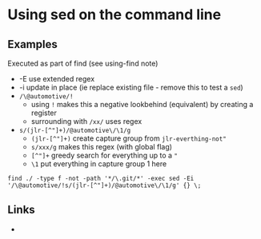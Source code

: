# Using sed on the command line

## Examples

Executed as part of find (see using-find note)

* -E use extended regex
* -i update in place (ie replace existing file - remove this to test a `sed`)
* `/\@automotive/!`
  * using `!` makes this a negative lookbehind (equivalent) by creating a register
  * surrounding with `/xx/` uses regex
* `s/(jlr-[^"]+)/@automotive\/\1/g`
  * `(jlr-[^"]+)` create capture group from `jlr-everthing-not"`
  * `s/xxx/g` makes this regex (with global flag)
  * `[^"]+` greedy search for everything up to a `"`
  * `\1` put everything in capture group 1 here

```
find ./ -type f -not -path '*/\.git/*' -exec sed -Ei '/\@automotive/!s/(jlr-[^"]+)/@automotive\/\1/g' {} \;
```

## Links

* 
